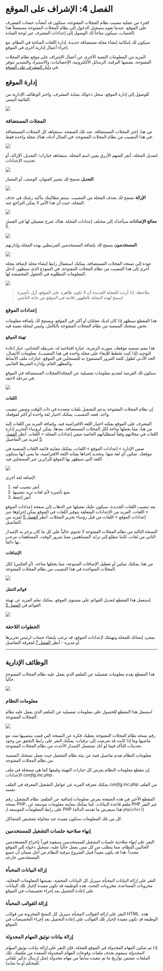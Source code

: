# الفصل 4: الإشراف على الموقع

كجزء من عملية تنصيب نظام المجلات المفتوحة، ستكون قد أنشأت حساب المشرف على الموقع. عندما تقوم بتسجيل الدخول إلى نظام المجلات المفتوحة مستعملاً هذا الحساب، سيكون متاحاً لك الوصول إلى إعدادات المشرف عبر لوحة القيادة.

سيكون لك إمكانية إنشاء مجلة مستضافة جديدة، إدارة اللغات المتاحة في النظام، مع إجراء أعمال إدارية أخرى في الموقع.

المزيد من المعلومات التقنية الأخرى عن أعمال الإشراف على موقع نظام المجلات المفتوحة، بضمنها الترقية، الرسائل الالكترونية، الإحصائيات، والاستيراد والتصدير تتوفر في [دليل المشرف على الموقع](https://docs.pkp.sfu.ca/admin-guide/en/).

## إدارة الموقع

للوصول إلى إدارة الموقع، سجل دخولك بمثابة المشرف، واختر الوظائف الإدارية من القائمة اليمنى.

![](./assets/learning-ojs3.1-sa-site-admin.png)

### المجلات المستضافة

من هنا، إختر المجلات المستضافة. عند تلك الصفحة، ستشاهد كل المجلات المستضافة في هذا التنصيب من نظام المجلات المفتوحة. في المثال أدناه، هناك مجلة واحدة فقط.

![](./assets/learning-ojs3.1-sa-hosted-journals.png)

لتعديل المجلة، أنقر السهم الأزرق يمين اسم المجلة. ستشاهد خيارات؛ التعديل، الإزالة، أو تحديث الإعدادات.

![](./assets/learning-ojs3.1-sa-hosted-journals-edit.png)

**التعديل** تسمح لك بتغيير العنوان، الوصف، أو المسار.

![](./assets/learning-ojs-3-ch4-hosted-journals-edit-modal.png)

**الإزالة** تسمح لك بحذف المجلة من التنصيب. ستتم مطالبتك بتأكيد رغبتك في حذف المجلة، حيث أن هذا الأمر لا يمكن التراجع عنه.

![](./assets/learning-ojs-3-ch4-hosted-journals-remove.png)

**معالج الإعدادات** سيأخذك إلى مختلف إعدادات المجلة. هناك شرح تفصيلي لها في الفصل 5.

![](./assets/learning-ojs-3-ch4-hosted-journals-settings-wiz.png)

**المستخدمون** يسمح لك بإضافة المستخدمين المرتبطين بهذه المجلة وإدارتهم.

![](./assets/learning-ojs3.1-sa-hosted-journals-users.png)

عودة إلى صفحة المجلات المستضافة، يمكنك استعمال رابط إنشاء مجلة لإضافة مجلة أخرى إلى هذا التنصيب من نظام المجلات المفتوحة. في النموذج الذي سيظهر، أدخل المعلومات المطلوبة في الحقول المخصصة لها.

![](./assets/learning-ojs-3-ch4-hosted-journals-create.png)

> ملاحظة: إذا أردت للمجلة الجديدة أن لا تكون ظاهرة على الموقع، أزل تأشيرة _إسمح لهذه المجلة بالظهور علانية في الموقع_ من خانة التأشير.

### إعدادات الموقع

هذا المقطع سيظهر إذا كان لديك مجلتان أو أكثر في الموقع، ويسمح لك بإضافة معلومات تخص نسختك المنصبة من نظام المجلات المفتوحة بالكامل، وليس لمجلة معينة فيه.

#### تهيئة الموقع

هذا يضم تسمية موقعك، صورته الرمزية، عبارة افتتاحية له، شريطه التحتاني، خيار إعادة التوجيه \(إذا كنت تخطط للإبقاء على مجلة واحدة في هذا التنصيب\)، معلومات الاتصال، الحد الأدنى لطول كلمة المرور المسموح به للمسجلين في الموقع، خيارات ملف الأنماط والمظهر العام، وإدارة الشريط الجانبي.

ستكون لك الفرصة لتقديم معلومات تفصيلية عن المجلة/المجلات المستضافة في الموقع في مرحلة لاحقة.

![](./assets/learning-ojs3.1-sa-site-settings.png)

#### اللغات

إن نظام المجلات المفتوحة يدعم التشغيل بلغات متعددة في ذات الوقت وضمن تنصيب واحد. فعند التنصيب، يمكنك اختيار لغة واحدة أو أكثر لموقعك.

المشرف على الموقع يمكنه اختيار اللغة الافتراضية فيه، وإضافة المزيد من اللغات إليه من هنا، مما يجعلها متاحة لكل المجلات المستضافة. بعدها، يمكن لرؤساء التحرير إدارة اللغات في مجلاتهم وفقاً لمتطلباتهم الخاصة ضمن إعدادات المجلة > اللغات. أنظر [الفصل 5](./journal-setup.md) لمزيد من التفاصيل.

ضمن الإدارة > إعدادات الموقع > اللغات، يمكنك معاينة قائمة اللغات المنصبة في موقعك، تمكين أي لغة منها، وتحديد إحداها بمثابة اللغة الافتراضية، ما يعني أنها ستكون اللغة التي سيظهر بها الموقع للزائرين غير المسجلين فيه.

![](./assets/learning-ojs3.1-sa-languages.png)

لإضافة لغة أخرى:

1. أنقر تنصيب لغة.
2. ضع تأشيرة لأي لغات تريد تنصيبها.
3. أنقر إحفظ

بعد تنصيب اللغات الجديدة، سيكون عليك تفعيلها عبر الذهاب إلى صفحة إعدادات الموقع > اللغات. المزيد من الإعدادات المتعلقة بتوفير اللغات في الموقع يمكن إجراؤها عبر إعدادات الموقع > اللغات من قبل رؤساء تحرير المجلات. أنظر [الفصل 5](./journal-setup.md) لمزيد من التفاصيل.

النسخة الثالثة من نظام المجلات المفتوحة لا تحتوي حالياً على كل ما كان يزخر به الإصدار الثاني من لغات، لكننا نتطلع إلى تزايد المساهمين معنا بمرور الوقت. المساهمات مرحب بها دائماً.

#### الإضافات

من هنا، يمكنك تمكين أو تعطيل الإضافات المتنوعة، مما يجعلها متاحة، \(أو العكس\) لكل المجلات المتواجدة في هذا التنصيب من نظام المجلات المفتوحة.

![](./assets/learning-ojs3.1-sa-plugins.png)

#### قوائم التنقل

إستعمل هذا المقطع لتعديل القوائم على مستوى الموقع. يمكنك تعلم المزيد عن تهيئة القوائم في [الفصل 5](./journal-setup.md).

![](./assets/learning-ojs3.1-sa-menus.png)

### الخطوات اللاحقة

بمجرد إنشائك للمجلة وتهيئتك لإعدادات الموقع، قد ترغب بإنشاء حساب لرئيس تحريرها أو مديره - أنظر [الفصل 7](./users-and-roles.md) لمعرفة التفاصيل.

<hr />

## الوظائف الإدارية

هذا المقطع يقدم معلومات تفصيلية عن الملقم الذي يعمل عليه نظام المجلات المفتوحة حالياً.

![](./assets/learning-ojs3.1-sa-admin-functions.png)

### معلومات النظام

استعمل هذا المقطع للحصول على معلومات تفصيلية عن الملقم الذي يعمل عليه نظام المجلات المفتوحة.

![](./assets/learning-ojs3.1-sa-sysinfo.png)

رقم نسخة نظام المجلات المفتوحة يعطيك فكرة عن النسخة التي قمت بتنصيبها منه، مع ماضيها وما إذا كانت قد تعرضت إلى ترقيات. يمكنك النقر على رابط التحقق من وجود تحديثات للتأكد فيما لو أنك تستعمل الإصدار الأحدث من نظام المجلات المفتوحة.

معلومات النظام تقدم تفاصيل فنية عن بيئة نظام التشغيل حيث تعمل نسختك المنصبة من نظام المجلات المفتوحة.

إن مقطع معلومات النظام يعرض كل خيارات التهيئة وقيمها كما هي مسجلة في ملف الإعدادات _config.inc.php_.

يمكنك معرفة المزيد عن عوامل التشغيل المعرفة في الملف _config.inc.php_ من الملف نفسه.

المقطع الأخير في هذه الصفحة يعرض معلومات إضافية عن الملقم: نظام التشغيل، رقم نسخة PHP، ملقم قاعدة البيانات. كما يمكنك معاينة معلومات موسعة عن PHP عبر النقر على رابط المعلومات الموسعة لـ PHP (هذا سيعرض ما تقدمه الدالة ``phpinfo()``)

كل من تلك المعلومات ستكون مفيدة عند محاولة تشخيص المشاكل.

### إنهاء صلاحية جلسات التشغيل للمستخدمين

النقر على _إنهاء صلاحية جلسات التشغيل للمستخدمين_ سيقوم فوراً بإخراج المستخدمين الحاليين للنظام، مما يتطلب من كل ممن يعمل حالياً عليه، تسجيل دخوله إلى الموقع مجدداً. هذا قد يكون مفيداً قبيل الشروع بترقية النظام من أجل ضمان أن جميع المستخدمين خارجه.

### إزالة البيانات المخبأة

النقر على _إزالة البيانات المخبأة_ سيزيل كل البيانات المخفية، بضمنها المعلومات المحلية، مخزونات المساعدة، مخزونات البحث. هذه الوظيفة قد تكون مفيدة لإجبار تلك البيانات على إعادة التحميل بعد إجراء تخصيصات في الموقع.

### إزالة القوالب المخبأة

النقر على _إزالة القوالب المخبأة_ سيزيل كل النسخ المخزونة من قوالب HTML. هذه الوظيفة قد تكون مفيدة لإجبار تلك القوالب على إعادة التحميل بعد إجراء التخصيصات في الموقع.

### إزالة بيانات توثيق المهام المجدولة

إذا تم تمكين المهام المجدولة في الموقع للمجلة، فإن النقر على _إزالة بيانات توثيق المهام المجدولة_ سيقوم بحذف ملفات وقوعات المهام المجدولة المنفذة من ملقمك. تلك الملفات تتضمن تواريخ ما تم تنفيذه سابقاً من مهام مجدولة \(مثل إرسال تذكير تلقائي للمحكم أو ما شابه\).
